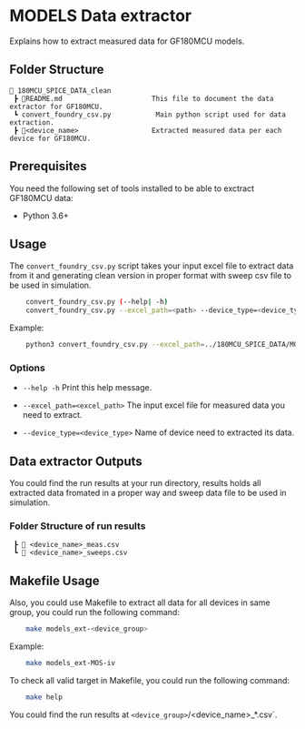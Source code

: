 # MODELS Data extractor

Explains how to extract measured data for GF180MCU models.

## Folder Structure

```text
📁 180MCU_SPICE_DATA_clean
 ┣ 📜README.md                      This file to document the data extractor for GF180MCU.
 ┗ convert_foundry_csv.py           Main python script used for data extraction.
 ┣ 📁<device_name>                  Extracted measured data per each device for GF180MCU. 
 ```

## **Prerequisites**
You need the following set of tools installed to be able to exctract GF180MCU data:
- Python 3.6+

## **Usage**

The `convert_foundry_csv.py` script takes your input excel file to extract data from it and generating clean version in proper format with sweep csv file to be used in simulation. 

```bash
    convert_foundry_csv.py (--help| -h)
    convert_foundry_csv.py --excel_path=<path> --device_type=<device_type>
```

Example:

```bash
    python3 convert_foundry_csv.py --excel_path=../180MCU_SPICE_DATA/MOS/nfet_03v3_iv.nl_out.xlsx --device_type=nfet_03v3
```

### Options

- `--help -h`                           Print this help message.

- `--excel_path=<excel_path>`           The input excel file for measured data you need to extract.

- `--device_type=<device_type>`         Name of device need to extracted its data.


## **Data extractor Outputs**

You could find the run results at your run directory, results holds all extracted data fromated in a proper way and sweep data file to be used in simulation.

### Folder Structure of run results

```text
 ┣ 📜 <device_name>_meas.csv
 ┗ 📜 <device_name>_sweeps.csv
 ```



## **Makefile Usage**

Also, you could use Makefile to extract all data for all devices in same group, you could run the following command:


```bash
    make models_ext-<device_group>
```

Example:

```bash
    make models_ext-MOS-iv
```

To check all valid target in Makefile, you could run the following command:

```bash
    make help
```

You could find the run results at `<device_group>`/<device_name>_*.csv`.

